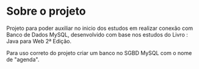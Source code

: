 # Sobre o projeto

Projeto para poder auxiliar no inicio dos estudos em realizar conexão com Banco de Dados MySQL, desenvolvido com base nos estudos do Livro : Java para Web 2ª Edição.

Para uso correto do projeto criar um banco no SGBD MySQL com o nome de "agenda".
